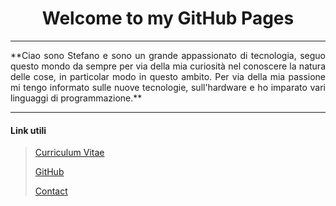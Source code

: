 <h1 align="center">Welcome to my GitHub Pages</h1>

___

<div style="text-align:justify">**Ciao sono Stefano e sono un grande appassionato di tecnologia, seguo questo mondo da sempre per via della mia curiosità nel conoscere la natura delle cose, in particolar modo in questo ambito.
Per via della mia passione mi tengo informato sulle nuove tecnologie, sull'hardware e ho imparato vari linguaggi di programmazione.**</div>

___

#### **Link utili**

> [Curriculum Vitae](aboutMe.md)
>
> [GitHub](https://github.com/StefanoBrai)
>
> [Contact](contact.md)
